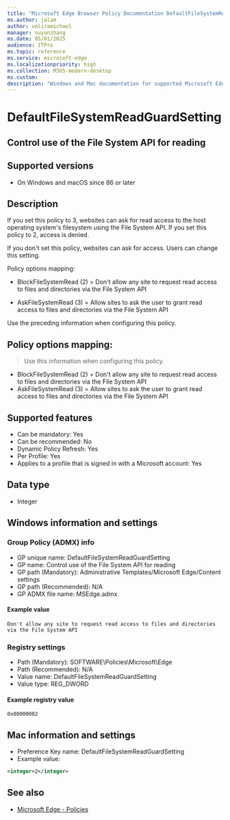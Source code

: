 ```yaml
---
title: "Microsoft Edge Browser Policy Documentation DefaultFileSystemReadGuardSetting"
ms.author: jalam
author: vmliramichael
manager: nuyunzhang
ms.date: 05/01/2025
audience: ITPro
ms.topic: reference
ms.service: microsoft-edge
ms.localizationpriority: high
ms.collection: M365-modern-desktop
ms.custom:
description: "Windows and Mac documentation for supported Microsoft Edge Browser policy: Control use of the File System API for reading"
---
```


<!--THIS FILE IS AUTOMATICALLY GENERATED. MANUAL CHANGES WILL BE OVERWRITTEN.-->
<!--Please contact the Microsoft Edge Manageability team with any questions.-->

# DefaultFileSystemReadGuardSetting

## Control use of the File System API for reading


## Supported versions

- On Windows and macOS since 86 or later

## Description

If you set this policy to 3, websites can ask for read access to the host operating system's filesystem using the File System API. If you set this policy to 2, access is denied.

If you don't set this policy, websites can ask for access. Users can change this setting.

Policy options mapping:

* BlockFileSystemRead (2) = Don't allow any site to request read access to files and directories via the File System API

* AskFileSystemRead (3) = Allow sites to ask the user to grant read access to files and directories via the File System API

Use the preceding information when configuring this policy.

## Policy options mapping:
> Use this information when configuring this policy.

- BlockFileSystemRead (2) = Don't allow any site to request read access to files and directories via the File System API
- AskFileSystemRead (3) = Allow sites to ask the user to grant read access to files and directories via the File System API

## Supported features

- Can be mandatory: Yes
- Can be recommended: No
- Dynamic Policy Refresh: Yes
- Per Profile: Yes
- Applies to a profile that is signed in with a Microsoft account: Yes

## Data type

- Integer

## Windows information and settings

### Group Policy (ADMX) info

- GP unique name: DefaultFileSystemReadGuardSetting
- GP name: Control use of the File System API for reading
- GP path (Mandatory): Administrative Templates/Microsoft Edge/Content settings
- GP path (Recommended): N/A
- GP ADMX file name: MSEdge.admx

#### Example value

```
Don't allow any site to request read access to files and directories via the File System API
```

### Registry settings

- Path (Mandatory): SOFTWARE\Policies\Microsoft\Edge
- Path (Recommended): N/A
- Value name: DefaultFileSystemReadGuardSetting
- Value type: REG_DWORD

#### Example registry value

```
0x00000002
```


## Mac information and settings

- Preference Key name: DefaultFileSystemReadGuardSetting
- Example value:

```xml
<integer>2</integer>
```

## See also
- [Microsoft Edge - Policies](../microsoft-edge-policies.md)
